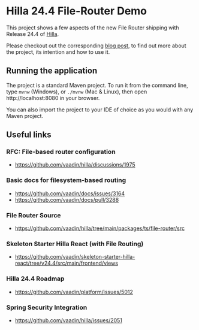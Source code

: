 # Hilla 24.4 File-Router Demo

This project shows a few aspects of the new File Router shipping with Release 24.4 of [Hilla](https://hilla.dev).

Please checkout out the corresponding [blog post](https://www.rene-wilby.de/en/blog/hilla-file-router-preview/), to find out more about the project, its intention and how to use it.

## Running the application

The project is a standard Maven project. To run it from the command line,
type `mvnw` (Windows), or `./mvnw` (Mac & Linux), then open
http://localhost:8080 in your browser.

You can also import the project to your IDE of choice as you would with any
Maven project.

## Useful links

### RFC: File-based router configuration

- https://github.com/vaadin/hilla/discussions/1975

### Basic docs for filesystem-based routing

- https://github.com/vaadin/docs/issues/3164
- https://github.com/vaadin/docs/pull/3288

### File Router Source

- https://github.com/vaadin/hilla/tree/main/packages/ts/file-router/src

### Skeleton Starter Hilla React (with File Routing)

- https://github.com/vaadin/skeleton-starter-hilla-react/tree/v24.4/src/main/frontend/views

### Hilla 24.4 Roadmap

- https://github.com/vaadin/platform/issues/5012

### Spring Security Integration

- https://github.com/vaadin/hilla/issues/2051
